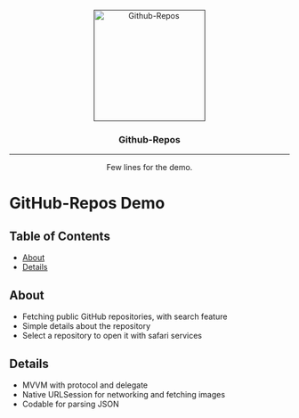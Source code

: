 <p align="center">
  <a href="" rel="noopener">
 <img width=200px height=200px src="https://user-images.githubusercontent.com/45027799/115088320-3573b280-9f10-11eb-80d4-67b574adc645.png" alt="Github-Repos"></a>
</p>

<h3 align="center">Github-Repos</h3>

<div align="center">
  
  </div>

---

<p align="center"> Few lines for the demo.
    <br> 
</p>

# GitHub-Repos Demo

## Table of Contents
+ [About](#about)
+ [Details](#details)

## About <a name = "about"></a>
- Fetching public GitHub repositories, with search feature
- Simple details about the repository
- Select a repository to open it with safari services

## Details <a name = "details"></a>
- MVVM with protocol and delegate
- Native URLSession for networking and fetching images
- Codable for parsing JSON

